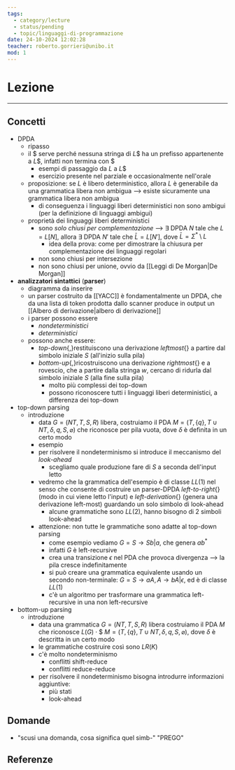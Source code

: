 ```yaml
---
tags:
  - category/lecture
  - status/pending
  - topic/linguaggi-di-programmazione
date: 24-10-2024 12:02:28
teacher: roberto.gorrieri@unibo.it
mod: 1
---
```

# Lezione
---
## Concetti
- DPDA
	- ripasso
	- il $\$$ serve perché nessuna stringa di $L\$$ ha un prefisso appartenente a $L\$$, infatti non termina con $\$$
		- esempi di passaggio da $L$ a $L\$$
		- esercizio presente nel parziale e occasionalmente nell'orale
	- proposizione: se $L$ è libero deterministico, allora $L$ è generabile da una grammatica libera non ambigua --> esiste sicuramente una grammatica libera non ambigua
		- di conseguenza i linguaggi liberi deterministici non sono ambigui (per la definizione di linguaggi ambigui)
	- proprietà dei linguaggi liberi deterministici
		- sono _solo chiusi per complementazione_ --> $\exists$ DPDA $N$ tale che $L = L[N]$, allora $\exists$ DPDA $N'$ tale che $\bar{L} = L[N']$, dove $\bar{L} = \Sigma^{*} \setminus L$
			- idea della prova: come per dimostrare la chiusura per complementazione dei linguaggi regolari
		- non sono chiusi per intersezione
		- non sono chiusi per unione, ovvio da [[Leggi di De Morgan|De Morgan]]
- **analizzatori sintattici** (**parser**)
	- diagramma da inserire
	- un parser costruito da [[YACC]] è fondamentalmente un DPDA, che da una lista di token prodotta dallo scanner produce in output un [[Albero di derivazione|albero di derivazione]]
	- i parser possono essere
		- _nondeterministici_
		- _deterministici_
	- possono anche essere:
		- _top-down_{,}restituiscono una derivazione _leftmost_{} a partire dal simbolo iniziale $S$ (all'inizio sulla pila)
		- _bottom-up_{,}ricostruiscono una derivazione _rightmost_{} e a rovescio, che a partire dalla stringa $w$, cercano di ridurla dal simbolo iniziale $S$ (alla fine sulla pila)
			- molto più complessi dei top-down
			- possono riconoscere tutti i linguaggi liberi deterministici, a differenza dei top-down
- top-down parsing
	- introduzione
		- data $G = (NT, T, S, R)$ libera, costruiamo il PDA $M = (T, \{q\}, T \cup NT, \delta, q, S, \varnothing)$ che riconosce per pila vuota, dove $\delta$ è definita in un certo modo
		- esempio
		- per risolvere il nondeterminismo si introduce il meccanismo del _look-ahead_
			- scegliamo quale produzione fare di $S$ a seconda dell'input letto
		- vedremo che la grammatica dell'esempio è di classe $LL(1)$ nel senso che consente di costruire un parser-DPDA _left-to-right_{} (modo in cui viene letto l'input) e _left-derivation_{} (genera una derivazione left-most) guardando un solo simbolo di look-ahead
			- alcune grammatiche sono $LL(2)$, hanno bisogno di 2 simboli look-ahead
		- attenzione: non tutte le grammatiche sono adatte al top-down parsing
			- come esempio vediamo $G = S \to Sb|a$, che genera $ab^{*}$
			- infatti $G$ è left-recursive
			- crea una transizione $\epsilon$ nel PDA che provoca divergenza --> la pila cresce indefinitamente
			- si può creare una grammatica equivalente usando un secondo non-terminale: $G = S \to aA, A \to bA|\epsilon$, ed è di classe $LL(1)$
			- c'è un algoritmo per trasformare una grammatica left-recursive in una non left-recursive
- bottom-up parsing
	- introduzione
		- data una grammatica $G = (NT, T, S, R)$ libera costruiamo il PDA $M$ che riconosce $L(G) \cdot \$$ $M = (T, \{q\}, T \cup NT, \delta, q, S, \varnothing)$, dove $\delta$ è descritta in un certo modo
		- le grammatiche costruire così sono $LR(K)$
		- c'è molto nondeterminismo
			- conflitti shift-reduce
			- conflitti reduce-reduce
		- per risolvere il nondeterminismo bisogna introdurre informazioni aggiuntive:
			- più stati
			- look-ahead

## Domande
- "scusi una domanda, cosa significa quel simb-" "PREGO"

## Referenze
